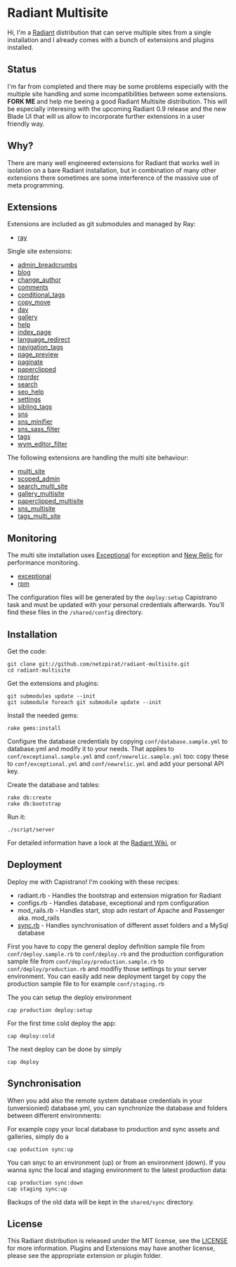 Radiant Multisite
=================

Hi, I'm a [Radiant](http://github.com/radiant/radiant/) distribution that can serve multiple sites from a single installation and I already comes with a bunch of extensions and plugins installed.

Status
------

I'm far from completed and there may be some problems especially with the multiple site handling and some incompatibilities between some extensions. **FORK ME** and help me beeing a good Radiant Multisite distribution. This will be especially interesing with the upcoming Radiant 0.9 release and the new Blade UI that will us allow to incorporate further extensions in a user friendly way.

Why?
----

There are many well engineered extensions for Radiant that works well in isolation on a bare Radiant installation, but in combination of many other extensions there sometimes are some interference of the massive use of meta programming. 

Extensions
----------

Extensions are included as git submodules and managed by Ray:

* [ray](http://github.com/johnmuhl/radiant-ray-extension/)

Single site extensions: 

* [admin_breadcrumbs](http://github.com/saturnflyer/radiant-admin_breadcrumbs-extension/)
* [blog](http://github.com/saturnflyer/radiant-blog-extension/)
* [change_author](http://github.com/saturnflyer/radiant-change_author-extension/)
* [comments](http://github.com/tricycle/radiant-comments-extension/)
* [conditional_tags](http://github.com/SwankInnovations/radiant-conditional-tags-extension/)
* [copy_move](http://github.com/pilu/radiant-copy-move/)
* [dav](http://github.com/netzpirat/radiant-dav-extension)
* [gallery](http://github.com/pilu/radiant-gallery/)
* [help](http://github.com/saturnflyer/radiant-help-extension/)
* [index_page](http://github.com/jomz/radiant-index-page-extension/)
* [language_redirect](http://github.com/intinig/radiant_language_redirect_extension/)
* [navigation_tags](http://github.com/derencius/navigation_tags/)
* [page_preview](http://github.com/tricycle/radiant-page-preview-extension/)
* [paginate](http://github.com/Aissac/radiant-paginate-extension/)
* [paperclipped](http://github.com/kbingman/paperclipped/)
* [reorder](http://github.com/radiant/radiant-reorder-extension/)
* [search](http://github.com/radiant/radiant-search-extension/)
* [seo_help](http://github.com/saturnflyer/radiant-seo_help-extension/)
* [settings](http://github.com/Squeegy/radiant-settings/)
* [sibling_tags](http://github.com/nelstrom/radiant-sibling-tags-extension/)
* [sns](http://github.com/radiant/radiant-sns-extension/)
* [sns_minifier](http://github.com/SwankInnovations/radiant-sns-minifier-extension/)
* [sns_sass_filter](http://github.com/SwankInnovations/radiant-sns-sass-filter-extension/)
* [tags](http://github.com/jomz/radiant-tags-extension/)
* [wym_editor_filter](http://github.com/jomz/radiant-wym-editor-filter-extension/)

The following extensions are handling the multi site behaviour:

* [multi_site](http://github.com/spanner/radiant-multi-site-extension)
* [scoped_admin](http://github.com/spanner/radiant-scoped-admin-extension)
* [search_multi_site](http://github.com/RSpace/radiant-search_multi_site-extension/)
* [gallery_multisite](http://github.com/netzpirat/radiant-gallery-multisite-extension/)
* [paperclipped_multisite](http://github.com/kbingman/radiant-paperclipped_multisite-extension/)
* [sns_multisite](http://github.com/netzpirat/radiant-sns-multisite-extension/)
* [tags_multi_site](http://github.com/RSpace/radiant-tags_multi_site-extension/)

Monitoring
----------

The multi site installation uses [Exceptional](http://www.getexceptional.com) for exception  and [New Relic](http://www.newrelic.com/) for performance monitoring.

* [exceptional](http://github.com/contrast/exceptional/)
* [rpm](http://github.com/newrelic/rpm)

The configuration files will be generated by the `deploy:setup` Capistrano task and must be updated with your personal credentials afterwards. You'll find these files in the `/shared/config` directory.

Installation
------------

Get the code:

	git clone git://github.com/netzpirat/radiant-multisite.git
	cd radiant-multisite

Get the extensions and plugins:
	
	git submodules update --init
	git submodule foreach git submodule update --init

Install the needed gems:
	
	rake gems:install
	
Configure the database credentials by copying `conf/database.sample.yml` to database.yml and modify it to your needs. That applies to `conf/exceptional.sample.yml` and `conf/newrelic.sample.yml` too: copy these to `conf/exceptional.yml` and `conf/newrelic.yml` and add your personal API key.

Create the database and tables:

    rake db:create
    rake db:bootstrap

Run it:

    ./script/server

For detailed information have a look at the [Radiant Wiki](http://wiki.github.com/radiant/radiant), or 

Deployment
----------

Deploy me with Capistrano! I'm cooking with these recipes:

* radiant.rb - Handles the bootstrap and extension migration for Radiant
* configs.rb - Handles database, exceptional and rpm configuration
* mod_rails.rb - Handles start, stop adn restart of Apache and Passenger aka. mod_rails 
* [sync.rb](http://gist.github.com/111597) - Handles synchronisation of different asset folders and a MySql database

First you have to copy the general deploy definition sample file from `conf/deploy.sample.rb` to `conf/deploy.rb` and the production configuration sample file from `conf/deploy/production.sample.rb` to `conf/deploy/production.rb` and modifiy those settings to your server environment. You can easily add new deployment target by copy the production sample file to for example `conf/staging.rb`

The you can setup the deploy environment

	cap production deploy:setup

For the first time cold deploy the app:

	cap deploy:cold
	
The next deploy can be done by simply

	cap deploy
	
Synchronisation
---------------

When you add also the remote system database credentials in your (unversionied) database.yml, you can synchronize the database and folders between different environments:

For example copy your local database to production and sync assets and galleries, simply do a

	cap poduction sync:up
	
You can snyc to an environment (up) or from an environment (down). If you wanna sync the local and staging environment to the latest production data:

	cap production sync:down
	cap staging sync:up

Backups of the old data will be kept in the `shared/sync` directory.
	
License
-------

This Radiant distribution is released under the MIT license, see the [LICENSE](master/LICENSE) for more
information. Plugins and Extensions may have another license, please see the appropriate extension or plugin folder.
